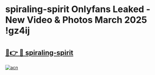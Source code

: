 # spiraling-spirit Onlyfans Leaked - New Video & Photos March 2025 !gz4ij

# <h2><a href="https://leyuxe.iuczelnia.edu.pl?title=spiraling-spirit&ref=gz4ij">🔗👉 🔴 spiraling-spirit</a></h2>

[![acn](https://github.com/user-attachments/assets/0f9c940e-d8b0-45ae-aac7-cd30a18b3e1c)](https://leyuxe.iuczelnia.edu.pl?title=spiraling-spirit&ref=gz4ij)

